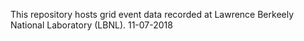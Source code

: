 This repository hosts grid event data recorded at Lawrence Berkeely National Laboratory (LBNL). 11-07-2018
